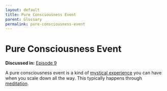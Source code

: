```yaml
---
layout: default
title: Pure Consciousness Event
parent: Glossary
permalink: pure-consciousness-event
---
```


# Pure Consciousness Event

**Discussed in:** [Episode 9](/episodes/9)

 A pure consciousness event is a kind of [mystical experience](/mystical-experience) you can have when you scale down all the way. This typically happens through [meditation](/meditation).